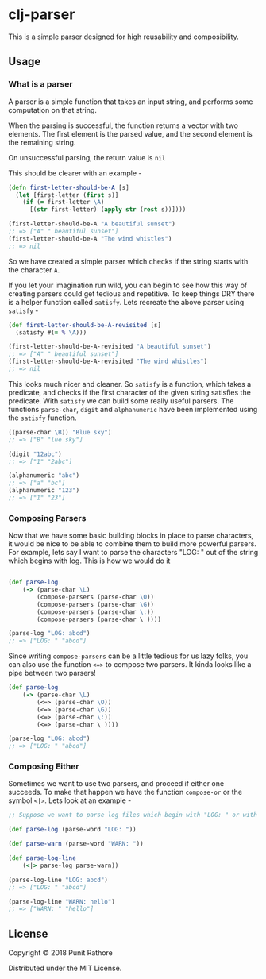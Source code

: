# clj-parser

This is a simple parser designed for high reusability and composibility.

## Usage

### What is a parser

A parser is a simple function that takes an input string, and performs some computation on that string.

When the parsing is successful, the function returns a vector with two elements. The first element is the parsed value, and the second element is the remaining string.

On unsuccessful parsing, the return value is `nil`

This should be clearer with an example -

```clj
(defn first-letter-should-be-A [s]
  (let [first-letter (first s)]
    (if (= first-letter \A)
      [(str first-letter) (apply str (rest s))])))

(first-letter-should-be-A "A beautiful sunset")
;; => ["A" " beautiful sunset"]
(first-letter-should-be-A "The wind whistles")
;; => nil
```

So we have created a simple parser which checks if the string starts with the character `A`.

If you let your imagination run wild, you can begin to see how this way of creating parsers could get tedious and repetitive. To keep things DRY there is a helper function called `satisfy`. Lets recreate the above parser using `satisfy` -

```clj
(def first-letter-should-be-A-revisited [s]
  (satisfy #(= % \A)))

(first-letter-should-be-A-revisited "A beautiful sunset")
;; => ["A" " beautiful sunset"]
(first-letter-should-be-A-revisited "The wind whistles")
;; => nil
```

This looks much nicer and cleaner. So `satisfy` is a function, which takes a predicate, and checks if the first character of the given string satisfies the predicate. With `satisfy` we can build some really useful parsers. The functions `parse-char`, `digit` and `alphanumeric` have been implemented using the `satisfy` function.

```clj
((parse-char \B)) "Blue sky")
;; => ["B" "lue sky"]

(digit "12abc")
;; => ["1" "2abc"]

(alphanumeric "abc")
;; => ["a" "bc"]
(alphanumeric "123")
;; => ["1" "23"]
```

### Composing Parsers

Now that we have some basic building blocks in place to parse characters, it would be nice to be able to combine them to build more powerful parsers. For example, lets say I want to parse the characters "LOG: " out of the string which begins with log. This is how we would do it

```clj

(def parse-log
    (-> (parse-char \L)
        (compose-parsers (parse-char \O))
        (compose-parsers (parse-char \G))
        (compose-parsers (parse-char \:))
        (compose-parsers (parse-char \ ))))

(parse-log "LOG: abcd")
;; => ["LOG: " "abcd"]
```
Since writing `compose-parsers` can be a little tedious for us lazy folks, you can also use the function `<=>` to compose two parsers. It kinda looks like a pipe between two parsers!

```clj
(def parse-log
    (-> (parse-char \L)
        (<=> (parse-char \O))
        (<=> (parse-char \G))
        (<=> (parse-char \:))
        (<=> (parse-char \ ))))

(parse-log "LOG: abcd")
;; => ["LOG: " "abcd"]
```

### Composing Either

Sometimes we want to use two parsers, and proceed if either one succeeds. To make that happen we have the function `compose-or` or the symbol `<|>`. Lets look at an example -

```clj
;; Suppose we want to parse log files which begin with "LOG: " or with "WARN: ". We want to be able to parse both of them out. We shall create two parsers and combine them using our `compose-or` function.

(def parse-log (parse-word "LOG: "))

(def parse-warn (parse-word "WARN: "))

(def parse-log-line
    (<|> parse-log parse-warn))

(parse-log-line "LOG: abcd")
;; => ["LOG: " "abcd"]

(parse-log-line "WARN: hello")
;; => ["WARN: " "hello"]
```

## License

Copyright © 2018 Punit Rathore

Distributed under the MIT License.
